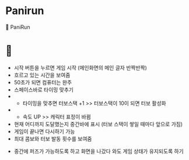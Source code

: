 # Panirun
📌 PaniRun

# 📌 
- 시작 버튼을 누르면 게임 시작 (메인화면의 메인 글자 반짝반짝)
- 흐르고 있는 시간을 보여줌
- 50초가 되면 컴퓨터는 완주
- 스페이스바로 타이밍 맞추기
- - 타이밍을 맞추면 터보스택 +1 >> 터보스택이 10이 되면 터보 활성화
- - 속도 UP >> 캐릭터 표정이 바뀜
- 현재 어디까지 도달했는지 중간바에 표시 (터보 스택이 쌓일 때마다 앞으로 가짐)
- 게임이 끝나면 다시하기 가능
- 최대 콤보와 터보 발동 횟수를 보여줌
+ 중간에 퍼즈가 가능하도록 하고 화면을 나갔다 와도 게임 상태가 유지되도록 하기
